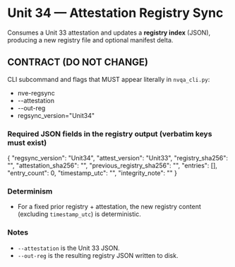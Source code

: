 # Unit 34 — Attestation Registry Sync

Consumes a Unit 33 attestation and updates a **registry index** (JSON), producing a new registry file and optional manifest delta.

## CONTRACT (DO NOT CHANGE)
CLI subcommand and flags that MUST appear literally in `nvqa_cli.py`:
- nve-regsync
- --attestation
- --out-reg
- regsync_version="Unit34"

### Required JSON fields in the registry output (verbatim keys must exist)
{
  "regsync_version": "Unit34",
  "attest_version": "Unit33",
  "registry_sha256": "",
  "attestation_sha256": "",
  "previous_registry_sha256": "",
  "entries": [],
  "entry_count": 0,
  "timestamp_utc": "",
  "integrity_note": ""
}

### Determinism
- For a fixed prior registry + attestation, the new registry content (excluding `timestamp_utc`) is deterministic.

### Notes
- `--attestation` is the Unit 33 JSON.
- `--out-reg` is the resulting registry JSON written to disk.

